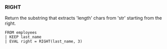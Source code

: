 <!--
This is generated by ESQL's AbstractFunctionTestCase. Do no edit it. See ../README.md for how to regenerate it.
-->

### RIGHT
Return the substring that extracts 'length' chars from 'str' starting from the right.

```
FROM employees
| KEEP last_name
| EVAL right = RIGHT(last_name, 3)
```
